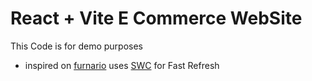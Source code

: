 # React + Vite E Commerce WebSite

This Code is for demo purposes

- inspired on [furnario](https://github.com/n3cr0murl0c/react-ecommerce-demo) uses [SWC](https://swc.rs/) for Fast Refresh
